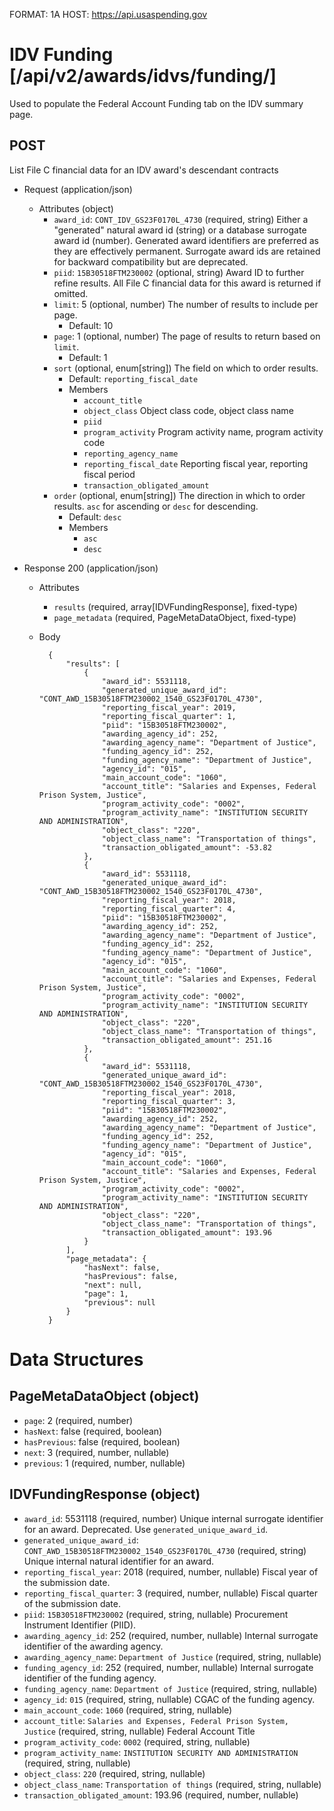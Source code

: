 FORMAT: 1A
HOST: https://api.usaspending.gov

# IDV Funding [/api/v2/awards/idvs/funding/]

Used to populate the Federal Account Funding tab on the IDV summary page.

## POST

List File C financial data for an IDV award's descendant contracts

+ Request (application/json)
    + Attributes (object)
        + `award_id`: `CONT_IDV_GS23F0170L_4730` (required, string)
            Either a "generated" natural award id (string) or a database surrogate award id (number).  Generated award identifiers are preferred as they are effectively permanent.  Surrogate award ids are retained for backward compatibility but are deprecated.
        + `piid`: `15B30518FTM230002` (optional, string)
            Award ID to further refine results.  All File C financial data for this award is returned if omitted.
        + `limit`: 5 (optional, number)
            The number of results to include per page.
            + Default: 10
        + `page`: 1 (optional, number)
            The page of results to return based on `limit`.
            + Default: 1
        + `sort` (optional, enum[string])
            The field on which to order results.
            + Default: `reporting_fiscal_date`
            + Members
                + `account_title`
                + `object_class`
                    Object class code, object class name
                + `piid`
                + `program_activity`
                    Program activity name, program activity code
                + `reporting_agency_name`
                + `reporting_fiscal_date`
                    Reporting fiscal year, reporting fiscal period
                + `transaction_obligated_amount`
        + `order` (optional, enum[string])
            The direction in which to order results. `asc` for ascending or `desc` for descending.
            + Default: `desc`
            + Members
                + `asc`
                + `desc`

+ Response 200 (application/json)
    + Attributes
        + `results` (required, array[IDVFundingResponse], fixed-type)
        + `page_metadata` (required, PageMetaDataObject, fixed-type)

    + Body


            {
                "results": [
                    {
                        "award_id": 5531118,
                        "generated_unique_award_id": "CONT_AWD_15B30518FTM230002_1540_GS23F0170L_4730",
                        "reporting_fiscal_year": 2019,
                        "reporting_fiscal_quarter": 1,
                        "piid": "15B30518FTM230002",
                        "awarding_agency_id": 252,
                        "awarding_agency_name": "Department of Justice",
                        "funding_agency_id": 252,
                        "funding_agency_name": "Department of Justice",
                        "agency_id": "015",
                        "main_account_code": "1060",
                        "account_title": "Salaries and Expenses, Federal Prison System, Justice",
                        "program_activity_code": "0002",
                        "program_activity_name": "INSTITUTION SECURITY AND ADMINISTRATION",
                        "object_class": "220",
                        "object_class_name": "Transportation of things",
                        "transaction_obligated_amount": -53.82
                    },
                    {
                        "award_id": 5531118,
                        "generated_unique_award_id": "CONT_AWD_15B30518FTM230002_1540_GS23F0170L_4730",
                        "reporting_fiscal_year": 2018,
                        "reporting_fiscal_quarter": 4,
                        "piid": "15B30518FTM230002",
                        "awarding_agency_id": 252,
                        "awarding_agency_name": "Department of Justice",
                        "funding_agency_id": 252,
                        "funding_agency_name": "Department of Justice",
                        "agency_id": "015",
                        "main_account_code": "1060",
                        "account_title": "Salaries and Expenses, Federal Prison System, Justice",
                        "program_activity_code": "0002",
                        "program_activity_name": "INSTITUTION SECURITY AND ADMINISTRATION",
                        "object_class": "220",
                        "object_class_name": "Transportation of things",
                        "transaction_obligated_amount": 251.16
                    },
                    {
                        "award_id": 5531118,
                        "generated_unique_award_id": "CONT_AWD_15B30518FTM230002_1540_GS23F0170L_4730",
                        "reporting_fiscal_year": 2018,
                        "reporting_fiscal_quarter": 3,
                        "piid": "15B30518FTM230002",
                        "awarding_agency_id": 252,
                        "awarding_agency_name": "Department of Justice",
                        "funding_agency_id": 252,
                        "funding_agency_name": "Department of Justice",
                        "agency_id": "015",
                        "main_account_code": "1060",
                        "account_title": "Salaries and Expenses, Federal Prison System, Justice",
                        "program_activity_code": "0002",
                        "program_activity_name": "INSTITUTION SECURITY AND ADMINISTRATION",
                        "object_class": "220",
                        "object_class_name": "Transportation of things",
                        "transaction_obligated_amount": 193.96
                    }
                ],
                "page_metadata": {
                    "hasNext": false,
                    "hasPrevious": false,
                    "next": null,
                    "page": 1,
                    "previous": null
                }
            }

# Data Structures

## PageMetaDataObject (object)
+ `page`: 2 (required, number)
+ `hasNext`: false (required, boolean)
+ `hasPrevious`: false (required, boolean)
+ `next`: 3 (required, number, nullable)
+ `previous`: 1 (required, number, nullable)

## IDVFundingResponse (object)
+ `award_id`: 5531118 (required, number)
    Unique internal surrogate identifier for an award.  Deprecated.  Use `generated_unique_award_id`.
+ `generated_unique_award_id`: `CONT_AWD_15B30518FTM230002_1540_GS23F0170L_4730` (required, string)
    Unique internal natural identifier for an award.
+ `reporting_fiscal_year`: 2018 (required, number, nullable)
    Fiscal year of the submission date.
+ `reporting_fiscal_quarter`: 3 (required, number, nullable)
    Fiscal quarter of the submission date.
+ `piid`: `15B30518FTM230002` (required, string, nullable)
    Procurement Instrument Identifier (PIID).
+ `awarding_agency_id`: 252 (required, number, nullable)
    Internal surrogate identifier of the awarding agency.
+ `awarding_agency_name`: `Department of Justice` (required, string, nullable)
+ `funding_agency_id`: 252 (required, number, nullable)
    Internal surrogate identifier of the funding agency.
+ `funding_agency_name`: `Department of Justice` (required, string, nullable)
+ `agency_id`: `015` (required, string, nullable)
    CGAC of the funding agency.
+ `main_account_code`: `1060` (required, string, nullable)
+ `account_title`: `Salaries and Expenses, Federal Prison System, Justice` (required, string, nullable)
    Federal Account Title
+ `program_activity_code`: `0002` (required, string, nullable)
+ `program_activity_name`: `INSTITUTION SECURITY AND ADMINISTRATION` (required, string, nullable)
+ `object_class`: `220` (required, string, nullable)
+ `object_class_name`: `Transportation of things` (required, string, nullable)
+ `transaction_obligated_amount`: 193.96 (required, number, nullable)

